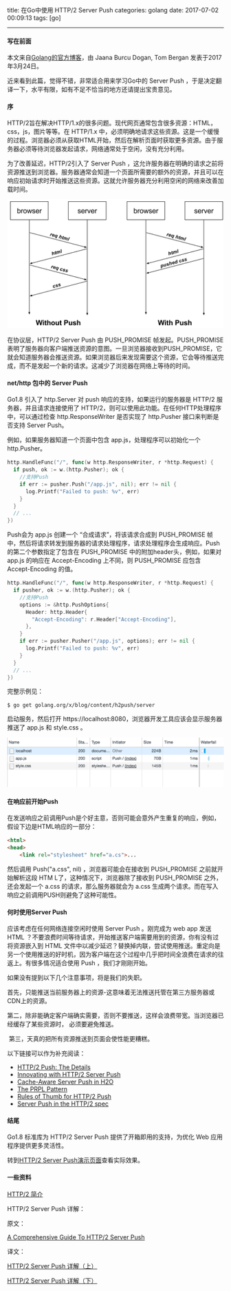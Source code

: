 title: 在Go中使用 HTTP/2 Server Push
categories: golang
date: 2017-07-02 00:09:13
tags:  [go]

---

#### 写在前面

本文来自[Golang的官方博客](https://blog.golang.org/h2push)，由 Jaana Burcu Dogan, Tom Bergan 发表于2017年3月24日。

近来看到此篇，觉得不错，非常适合用来学习Go中的 Server Push ，于是决定翻译一下，水平有限，如有不足不恰当的地方还请提出宝贵意见。

#### 序

HTTP/2旨在解决HTTP/1.x的很多问题。现代网页通常包含很多资源：HTML，css，js，图片等等。在 HTTP/1.x 中，必须明确地请求这些资源。这是一个缓慢的过程。浏览器必须从获取HTML开始，然后在解析页面时获取更多资源。由于服务器必须等待浏览器发起请求，网络通常处于空闲，没有充分利用。

为了改善延迟，HTTP/2引入了 Server Push ，这允许服务器在明确的请求之前将资源推送到浏览器。服务器通常会知道一个页面所需要的额外的资源，并且可以在响应初始请求时开始推送这些资源。这就允许服务器充分利用空闲的网络来改善加载时间。

![server push示意](/images/go/serverpush.svg)

在协议层，HTTP/2 Server Push 由 PUSH_PROMISE 帧发起。PUSH_PROMISE 表明了服务器向客户端推送资源的意图。一旦浏览器接收到PUSH_PROMISE，它就会知道服务器会推送资源。如果浏览器后来发现需要这个资源，它会等待推送完成，而不是发起一个新的请求。这减少了浏览器在网络上等待的时间。

#### net/http 包中的 Server Push

Go1.8 引入了 http.Server 对 push 响应的支持，如果运行的服务器是 HTTP/2 服务器，并且请求连接使用了 HTTP/2，则可以使用此功能。在任何HTTP处理程序中，可以通过检查 http.ResponseWriter 是否实现了 http.Pusher 接口来判断是否支持 Server Push。

例如，如果服务器知道一个页面中包含 app.js，处理程序可以初始化一个 http.Pusher。

```go
http.HandleFunc("/", func(w http.ResponseWriter, r *http.Request) {
  if push, ok := w.(http.Pusher); ok {
    //支持Push
    if err := pusher.Push("/app.js", nil); err != nil {
      log.Printf("Failed to push: %v", err)
    }
  }
  // ...
})
```

Push会为 app.js 创建一个 “合成请求”，将该请求合成到 PUSH_PROMISE 帧中，然后将请求转发到服务器的请求处理程序，请求处理程序会生成响应。Push的第二个参数指定了包含在 PUSH_PROMISE 中的附加header头，例如，如果对 app.js 的响应在 Accept-Encoding 上不同，则 PUSH_PROMISE 应包含 Accept-Encoding 的值。

```go
http.HandleFunc("/", func(w http.ResponseWriter, r *http.Request) {
  if pusher, ok := w.(http.Pusher); ok {
    //支持Push
    options := &http.PushOptions{
      Header: http.Header{
        "Accept-Encoding": r.Header["Accept-Encoding"],
      },
    }
    if err := pusher.Pusher("/app.js", options); err != nil {
      log.Printf("Failed to push: %v", err)
    }
  }
  // ...
})
```

完整示例见：

```shell
$ go get golang.org/x/blog/content/h2push/server
```

启动服务，然后打开 https://localhost:8080，浏览器开发工具应该会显示服务器推送了 app.js 和 style.css 。

![网络请求耗时](/images/go/networktimeline.png)

#### 在响应前开始Push

在发送响应之前调用Push是个好主意，否则可能会意外产生重复的响应，例如，假设下边是HTML响应的一部分：

```html
<html>
<head>
	<link rel="stylesheet" href="a.cs">...	
```

然后调用 Push("a.css", nil) ，浏览器可能会在接收到 PUSH_PROMISE 之前就开始解析这段 HTM L了，这种情况下，浏览器除了接收到 PUSH_PROMISE 之外，还会发起一个 a.css 的请求，那么服务器就会为 a.css 生成两个请求。而在写入响应之前调用PUSH则避免了这种可能性。

#### 何时使用Server Push

应该考虑在任何网络连接空闲时使用 Server Push 。刚完成为 web app 发送 HTML ？不要浪费时间等待请求，开始推送客户端需要用到的资源，你有没有过将资源嵌入到 HTML 文件中以减少延迟？替换掉内联，尝试使用推送。重定向是另一个使用推送的好时机，因为客户端在这个过程中几乎把时间全浪费在请求的往返上。有很多情况适合使用 Push ，我们才刚刚开始。

如果没有提到以下几个注意事项，将是我们的失职。

​	首先，只能推送当前服务器上的资源-这意味着无法推送托管在第三方服务器或CDN上的资源。

​	第二，除非能确定客户端确实需要，否则不要推送，这样会浪费带宽。当浏览器已经缓存了某些资源时， 必须要避免推送。

​	第三，天真的把所有资源推送到页面会使性能更糟糕。

以下链接可以作为补充阅读：

- [HTTP/2 Push: The Details](https://calendar.perfplanet.com/2016/http2-push-the-details/)
- [Innovating with HTTP/2 Server Push](https://www.igvita.com/2013/06/12/innovating-with-http-2.0-server-push/)
- [Cache-Aware Server Push in H2O](https://github.com/h2o/h2o/issues/421)
- [The PRPL Pattern](https://developers.google.com/web/fundamentals/performance/prpl-pattern/)
- [Rules of Thumb for HTTP/2 Push](https://docs.google.com/document/d/1K0NykTXBbbbTlv60t5MyJvXjqKGsCVNYHyLEXIxYMv0)
- [Server Push in the HTTP/2 spec](https://tools.ietf.org/html/rfc7540#section-8.2)

#### 结尾

Go1.8 标准库为 HTTP/2 Server Push 提供了开箱即用的支持，为优化 Web 应用程序提供更多灵活性。

转到[HTTP/2 Server Push演示页面](https://http2.golang.org/serverpush)查看实际效果。

#### 一些资料

[HTTP/2 简介](https://developers.google.com/web/fundamentals/performance/http2/?hl=zh-cn)

HTTP/2 Server Push 详解：

原文：

[A Comprehensive Guide To HTTP/2 Server Push](https://www.smashingmagazine.com/2017/04/guide-http2-server-push/)

译文：

[HTTP/2 Server Push 详解（上）](http://www.alloyteam.com/2017/04/guide-http2-server-push-part1/)

[HTTP/2 Server Push 详解（下）](http://www.alloyteam.com/2017/04/guide-http2-server-push-part2/)
